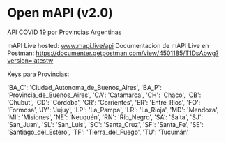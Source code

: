 # Open mAPI (v2.0)
API COVID 19 por Provincias Argentinas

mAPI Live hosted: www.mapi.live/api
Documentacion de mAPI Live en Postman: https://documenter.getpostman.com/view/4501185/T1DsAbwg?version=latestw

Keys para Provincias:

'BA_C': 'Ciudad_Autonoma_de_Buenos_Aires',
'BA_P': 'Provincia_de_Buenos_Aires',
'CA': 'Catamarca',
'CH': 'Chaco',
'CB': 'Chubut',
'CD': 'Córdoba',
'CR': 'Corrientes',
'ER': 'Entre_Ríos',
'FO': 'Formosa',
'JY': 'Jujuy',
'LP': 'La_Pampa',
'LR': 'La_Rioja',
'MD': 'Mendoza',
'MI': 'Misiones',
'NE': 'Neuquén',
'RN': 'Río_Negro',
'SA': 'Salta',
'SJ': 'San_Juan',
'SL': 'San_Luis',
'SC': 'Santa_Cruz',
'SF': 'Santa_Fe',
'SE': 'Santiago_del_Estero',
'TF': 'Tierra_del_Fuego',
'TU': 'Tucumán'
